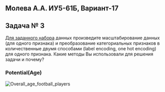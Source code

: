Молева А.А. ИУ5-61Б, Вариант-17
---

## Задача № 3

[Для заданного набора](https://www.kaggle.com/karangadiya/fifa19) данных произведите масштабирование данных (для одного признака) и преобразование категориальных признаков в количественные двумя способами (label encoding, one hot encoding) для одного признака. Какие методы Вы использовали для решения задачи и почему?


### Potential(Age)


![Overall_age_football_players](https://user-images.githubusercontent.com/29499863/78473540-f32a6980-7730-11ea-8728-b69ada35bd19.png)
